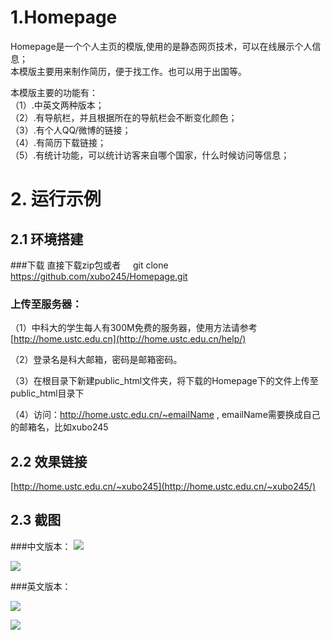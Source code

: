 # 1.Homepage
Homepage是一个个人主页的模版,使用的是静态网页技术，可以在线展示个人信息；  
本模版主要用来制作简历，便于找工作。也可以用于出国等。

本模版主要的功能有：  
（1）.中英文两种版本；  
（2）.有导航栏，并且根据所在的导航栏会不断变化颜色；  
（3）.有个人QQ/微博的链接；  
（4）.有简历下载链接；  
（5）.有统计功能，可以统计访客来自哪个国家，什么时候访问等信息；  

# 2. 运行示例
## 2.1 环境搭建
###下载
直接下载zip包或者
    
    git clone https://github.com/xubo245/Homepage.git

### 上传至服务器：
（1）中科大的学生每人有300M免费的服务器，使用方法请参考[http://home.ustc.edu.cn](http://home.ustc.edu.cn/help/)

（2）登录名是科大邮箱，密码是邮箱密码。

（3）在根目录下新建public_html文件夹，将下载的Homepage下的文件上传至public_html目录下

（4）访问：http://home.ustc.edu.cn/~emailName , emailName需要换成自己的邮箱名，比如xubo245
 
## 2.2 效果链接
[http://home.ustc.edu.cn/~xubo245](http://home.ustc.edu.cn/~xubo245/)

## 2.3 截图

###中文版本：
![](http://i.imgur.com/Qubf47A.png)

![](http://i.imgur.com/zSc0Q0s.png)

###英文版本：

![](http://i.imgur.com/e72rVER.png)

![](http://i.imgur.com/4yH5EuX.png)
